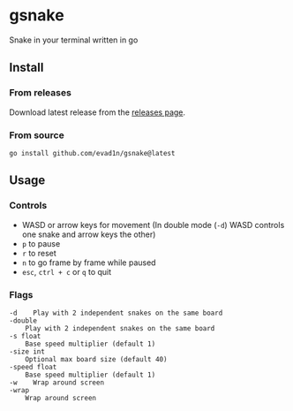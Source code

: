 # gsnake

Snake in your terminal written in go

## Install

### From releases

Download latest release from the [releases page](https://github.com/evad1n/gsnake/releases).

### From source

`go install github.com/evad1n/gsnake@latest`

## Usage

### Controls

-   WASD or arrow keys for movement (In double mode (`-d`) WASD controls one snake and arrow keys the other)
-   `p` to pause
-   `r` to reset
-   `n` to go frame by frame while paused
-   `esc`, `ctrl + c` or `q` to quit

### Flags

```
-d    Play with 2 independent snakes on the same board
-double
    Play with 2 independent snakes on the same board
-s float
    Base speed multiplier (default 1)
-size int
    Optional max board size (default 40)
-speed float
    Base speed multiplier (default 1)
-w    Wrap around screen
-wrap
    Wrap around screen
```
